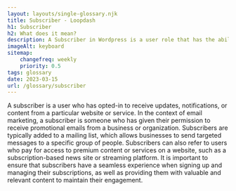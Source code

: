```yaml
--- 
layout: layouts/single-glossary.njk
title: Subscriber - Loopdash
h1: Subscriber
h2: What does it mean?
description: A Subscriber in Wordpress is a user role that has the ability to view and comment on posts, but cannot create or edit content.
imageAlt: keyboard
sitemap:
	changefreq: weekly
	priority: 0.5
tags: glossary
date: 2023-03-15
url: /glossary/subscriber
---
```


A subscriber is a user who has opted-in to receive updates, notifications, or content from a particular website or service. In the context of email marketing, a subscriber is someone who has given their permission to receive promotional emails from a business or organization. Subscribers are typically added to a mailing list, which allows businesses to send targeted messages to a specific group of people. Subscribers can also refer to users who pay for access to premium content or services on a website, such as a subscription-based news site or streaming platform. It is important to ensure that subscribers have a seamless experience when signing up and managing their subscriptions, as well as providing them with valuable and relevant content to maintain their engagement.
